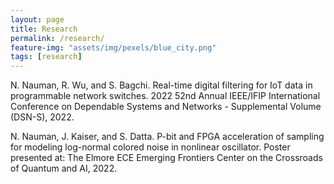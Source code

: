 ```yaml
---
layout: page
title: Research
permalink: /research/
feature-img: "assets/img/pexels/blue_city.png"
tags: [research]
---
```


N. Nauman, R. Wu, and S. Bagchi. Real-time digital filtering for IoT data in programmable network switches. 2022 52nd Annual IEEE/IFIP International Conference on Dependable Systems and Networks - Supplemental Volume (DSN-S), 2022.

N. Nauman, J. Kaiser, and S. Datta. P-bit and FPGA acceleration of sampling for modeling log-normal colored noise in nonlinear oscillator. Poster presented at: The Elmore ECE Emerging Frontiers Center on the Crossroads of Quantum and AI, 2022.
